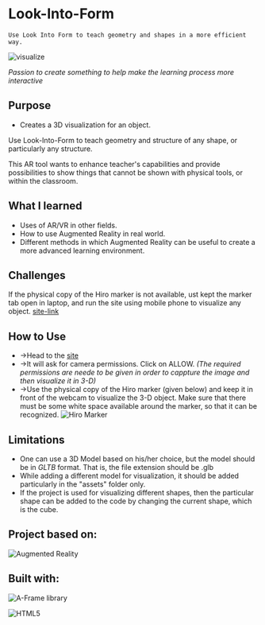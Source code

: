 # Look-Into-Form
`Use Look Into Form to teach geometry and shapes in a more efficient way.`

![visualize](https://encrypted-tbn0.gstatic.com/images?q=tbn:ANd9GcRC2AJAAW0Pl5A5inonQVaMlKpgna_yTtOLkA&usqp=CAU)

*Passion to create something to help make the learning process more interactive*

## Purpose
* Creates a 3D visualization for an object.

Use Look-Into-Form to teach geometry and structure of any shape, or particularly any structure.

This AR tool wants to enhance teacher's capabilities and provide possibilities to show things that cannot be shown with physical tools, or within the classroom.

## What I learned
* Uses of AR/VR in other fields.
* How to use Augmented Reality in real world.
* Different methods in which Augmented Reality can be useful to create a more advanced learning environment.

## Challenges
If the physical copy of the Hiro marker is not available, ust kept the marker tab open in laptop, and run the site using mobile phone to visualize any object.
[site-link](https://fearless-modern-jujube.glitch.me/)

## How to Use
* ->Head to the [site](https://fearless-modern-jujube.glitch.me/)
* ->It will ask for camera permissions. Click on ALLOW.
*(The required permissions are neede to be given in order to cappture the image and then visualize it in 3-D)*
* ->Use the physical copy of the Hiro marker (given below) and keep it in front of the  webcam  to visualize the 3-D object. Make sure that there must be some white space available around the marker, so that it can be recognized.
![Hiro Marker](https://i.stack.imgur.com/5cahN.png)

## Limitations
* One can use a 3D Model based on his/her choice, but the model should be in *GLTB* format. That is, the file extension should be .glb
* While adding a different model for visualization, it should be added particularly in the "assets" folder only.
* If the project is used for visualizing different shapes, then the particular shape can be added to the code by changing the current shape, which is the cube.


## Project based on:
![Augmented Reality](https://image.flaticon.com/icons/png/512/2036/2036327.png)


## Built with:
![A-Frame library](https://upload.wikimedia.org/wikipedia/commons/9/92/A-Frame_logo.png)
<p>
  
![HTML5](https://www.freepnglogos.com/uploads/html5-logo-png/html5-logo-image-logo-html-7.png)
